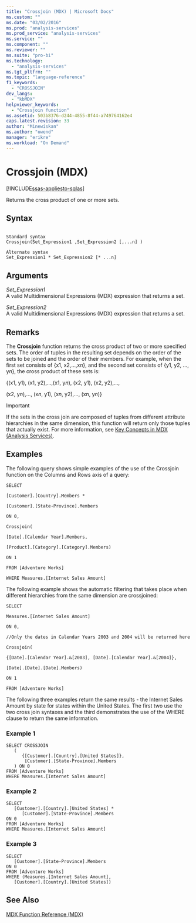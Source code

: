 ```yaml
---
title: "Crossjoin (MDX) | Microsoft Docs"
ms.custom: ""
ms.date: "03/02/2016"
ms.prod: "analysis-services"
ms.prod_service: "analysis-services"
ms.service: ""
ms.component: ""
ms.reviewer: ""
ms.suite: "pro-bi"
ms.technology: 
  - "analysis-services"
ms.tgt_pltfrm: ""
ms.topic: "language-reference"
f1_keywords: 
  - "CROSSJOIN"
dev_langs: 
  - "kbMDX"
helpviewer_keywords: 
  - "Crossjoin function"
ms.assetid: 503b8376-d244-4855-8f44-a749764162e4
caps.latest.revision: 33
author: "Minewiskan"
ms.author: "owend"
manager: "erikre"
ms.workload: "On Demand"
---
```

# Crossjoin (MDX)
[!INCLUDE[ssas-appliesto-sqlas](../includes/ssas-appliesto-sqlas.md)]

  Returns the cross product of one or more sets.  
  
## Syntax  
  
```  
  
Standard syntax  
Crossjoin(Set_Expression1 ,Set_Expression2 [,...n] )  
  
Alternate syntax  
Set_Expression1 * Set_Expression2 [* ...n]  
```  
  
## Arguments  
 *Set_Expression1*  
 A valid Multidimensional Expressions (MDX) expression that returns a set.  
  
 *Set_Expression2*  
 A valid Multidimensional Expressions (MDX) expression that returns a set.  
  
## Remarks  
 The **Crossjoin** function returns the cross product of two or more specified sets. The order of tuples in the resulting set depends on the order of the sets to be joined and the order of their members. For example, when the first set consists of {x1, x2,...,x*n*}, and the second set consists of {y1, y2, ..., y*n*}, the cross product of these sets is:  
  
 {(x1, y1), (x1, y2),...,(x1, y*n*), (x2, y1), (x2, y2),...,  
  
 (x2, y*n*),..., (x*n*, y1), (x*n*, y2),..., (xn, y*n*)}  
  
> [!IMPORTANT]  
>  If the sets in the cross join are composed of tuples from different attribute hierarchies in the same dimension, this function will return only those tuples that actually exist. For more information, see [Key Concepts in MDX &#40;Analysis Services&#41;](../analysis-services/multidimensional-models/mdx/key-concepts-in-mdx-analysis-services.md).  
  
## Examples  
 The following query shows simple examples of the use of the Crossjoin function on the Columns and Rows axis of a query:  
  
 `SELECT`  
  
 `[Customer].[Country].Members *`  
  
 `[Customer].[State-Province].Members`  
  
 `ON 0,`  
  
 `Crossjoin(`  
  
 `[Date].[Calendar Year].Members,`  
  
 `[Product].[Category].[Category].Members)`  
  
 `ON 1`  
  
 `FROM [Adventure Works]`  
  
 `WHERE Measures.[Internet Sales Amount]`  
  
 The following example shows the automatic filtering that takes place when different hierarchies from the same dimension are crossjoined:  
  
 `SELECT`  
  
 `Measures.[Internet Sales Amount]`  
  
 `ON 0,`  
  
 `//Only the dates in Calendar Years 2003 and 2004 will be returned here`  
  
 `Crossjoin(`  
  
 `{[Date].[Calendar Year].&[2003], [Date].[Calendar Year].&[2004]},`  
  
 `[Date].[Date].[Date].Members)`  
  
 `ON 1`  
  
 `FROM [Adventure Works]`  
  
 The following three examples return the same results - the Internet Sales Amount by state for states within the United States. The first two use the two cross join syntaxes and the third demonstrates the use of the WHERE clause to return the same information.  
  
### Example 1  
  
```  
SELECT CROSSJOIN  
   (  
      {[Customer].[Country].[United States]},  
       [Customer].[State-Province].Members  
   ) ON 0   
FROM [Adventure Works]  
WHERE Measures.[Internet Sales Amount]  
```  
  
### Example 2  
  
```  
SELECT   
   [Customer].[Country].[United States] *   
      [Customer].[State-Province].Members  
ON 0   
FROM [Adventure Works]  
WHERE Measures.[Internet Sales Amount]  
```  
  
### Example 3  
  
```  
SELECT   
   [Customer].[State-Province].Members  
ON 0   
FROM [Adventure Works]  
WHERE (Measures.[Internet Sales Amount],  
   [Customer].[Country].[United States])  
```  
  
## See Also  
 [MDX Function Reference &#40;MDX&#41;](../mdx/mdx-function-reference-mdx.md)  
  
  
